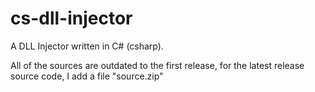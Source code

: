 # cs-dll-injector
A DLL Injector written in C# (csharp).

All of the sources are outdated to the first release, for the latest release source code, I add a file "source.zip"
